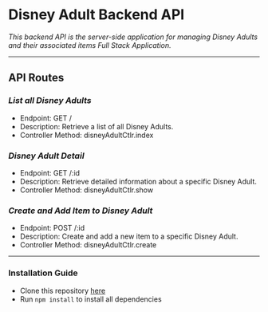 # Disney Adult Backend API
_This backend API is the server-side application for managing Disney Adults and their associated items Full Stack Application._
***

## API Routes

### _List all Disney Adults_
- Endpoint: GET /
- Description: Retrieve a list of all Disney Adults.
- Controller Method: disneyAdultCtlr.index

### _Disney Adult Detail_
- Endpoint: GET /:id
- Description: Retrieve detailed information about a specific Disney Adult.
- Controller Method: disneyAdultCtlr.show

### _Create and Add Item to Disney Adult_
- Endpoint: POST /:id
- Description: Create and add a new item to a specific Disney Adult.
- Controller Method: disneyAdultCtlr.create
***

### Installation Guide
- Clone this repository [here](https://github.com/HarmonyMorse/DisneyAdultServer)
- Run `npm install` to install all dependencies


